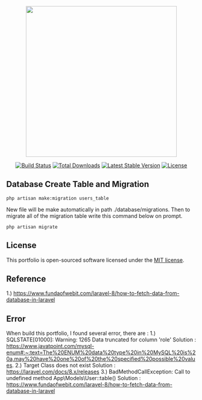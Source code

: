 <p align="center"><a href="https://laravel.com" target="_blank"><img src="https://raw.githubusercontent.com/laravel/art/master/logo-lockup/5%20SVG/2%20CMYK/1%20Full%20Color/laravel-logolockup-cmyk-red.svg" width="400"></a></p>

<p align="center">
<a href="https://travis-ci.org/laravel/framework"><img src="https://travis-ci.org/laravel/framework.svg" alt="Build Status"></a>
<a href="https://packagist.org/packages/laravel/framework"><img src="https://img.shields.io/packagist/dt/laravel/framework" alt="Total Downloads"></a>
<a href="https://packagist.org/packages/laravel/framework"><img src="https://img.shields.io/packagist/v/laravel/framework" alt="Latest Stable Version"></a>
<a href="https://packagist.org/packages/laravel/framework"><img src="https://img.shields.io/packagist/l/laravel/framework" alt="License"></a>
</p>

## Database Create Table and Migration

`php artisan make:migration users_table`

New file will be make automatically in path ./database/migrations. Then to migrate all of the migration table write this command below on prompt.

`php artisan migrate`

## License

This portfolio is open-sourced software licensed under the [MIT license](https://opensource.org/licenses/MIT).

## Reference

1.) https://www.fundaofwebit.com/laravel-8/how-to-fetch-data-from-database-in-laravel

## Error

When build this portfolio, I found several error, there are :
1.) SQLSTATE[01000]: Warning: 1265 Data truncated for column 'role'
Solution : https://www.javatpoint.com/mysql-enum#:~:text=The%20ENUM%20data%20type%20in%20MySQL%20is%20a,may%20have%20one%20of%20the%20specified%20possible%20values.
2.) Target Class does not exist
Solution : https://laravel.com/docs/8.x/releases
3.) BadMethodCallException: Call to undefined method App\Models\User::table()
Solution : https://www.fundaofwebit.com/laravel-8/how-to-fetch-data-from-database-in-laravel